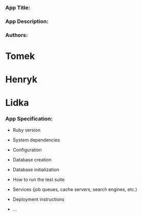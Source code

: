 ### App Title:


### App Description:


### Authors:
# Tomek
# Henryk
# Lidka


### App Specification:

* Ruby version

* System dependencies

* Configuration

* Database creation

* Database initialization

* How to run the test suite

* Services (job queues, cache servers, search engines, etc.)

* Deployment instructions

* ...
